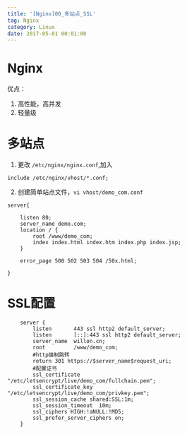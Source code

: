 ```yaml
---
title: '[Nginx]00_多站点_SSL'
tag: Nginx
category: Linux
date: 2017-05-01 00:01:00
---
```


# Nginx

优点：
1. 高性能，高并发
2. 轻量级


# 多站点

1. 更改 `/etc/nginx/nginx.conf`,加入
```
include /etc/nginx/vhost/*.conf;
```
2. 创建简单站点文件，`vi vhost/demo_com.conf`
```
server{

    listen 80;
    server_name demo.com;
    location / {
        root /www/demo_com;
        index index.html index.htm index.php index.jsp;
    }
    
    error_page 500 502 503 504 /50x.html;

}
```

# SSL配置


```
    server {
        listen       443 ssl http2 default_server;
        listen       [::]:443 ssl http2 default_server;
        server_name  willon.cn;
        root         /www/demo_com;
        #http强制跳转
        return 301 https://$server_name$request_uri;
        #配置证书
        ssl_certificate "/etc/letsencrypt/live/demo_com/fullchain.pem";
        ssl_certificate_key "/etc/letsencrypt/live/demo_com/privkey.pem";
        ssl_session_cache shared:SSL:1m;
        ssl_session_timeout  10m;
        ssl_ciphers HIGH:!aNULL:!MD5;
        ssl_prefer_server_ciphers on;
    }

```
